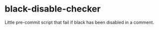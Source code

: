# black-disable-checker
Little pre-commit script that fail if black has been disabled in a comment.
